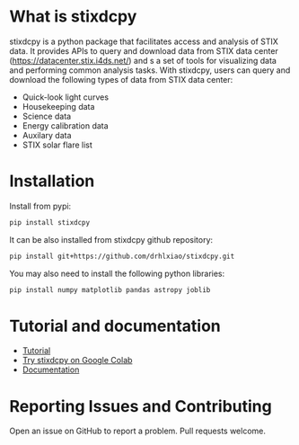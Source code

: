 # What is stixdcpy
stixdcpy is a python package that facilitates access and analysis of STIX data. It provides APIs to query and download data from STIX data center (https://datacenter.stix.i4ds.net/) and s a set of tools for visualizing data and performing common analysis tasks.  With stixdcpy, users can query and download the following types of data from STIX data center:

- Quick-look light curves
- Housekeeping data
- Science data
- Energy calibration data
- Auxilary data
- STIX solar flare list



# Installation

Install from pypi:
```sh
pip install stixdcpy
```
It can be also installed from stixdcpy github repository:

```sh
pip install git+https://github.com/drhlxiao/stixdcpy.git
```
You may also need to install the following python libraries:
```sh
pip install numpy matplotlib pandas astropy joblib
```

# Tutorial and documentation

- [Tutorial](https://github.com/drhlxiao/stixdcpy/blob/master/examples/tutorial.ipynb)
- [Try stixdcpy on Google Colab](https://colab.research.google.com/drive/17fQfbWjL0s0TpblbPL1Ysy_zFXj40FBf?usp=sharing)
- [Documentation](https://drhlxiao.github.io/stixdcpy/)

# Reporting Issues and Contributing
Open an issue on GitHub to report a problem. Pull requests welcome.

